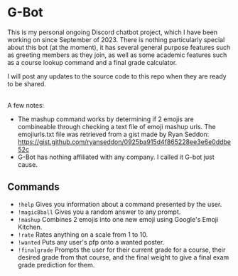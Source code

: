 # G-Bot

This is my personal ongoing Discord chatbot project, which I have been working on since September of 2023.
There is nothing particularly special about this bot (at the moment), it has several general purpose features such as greeting members as they join, as well as some academic features such as a course lookup command and a final grade calculator.

I will post any updates to the source code to this repo when they are ready to be shared. <br>
<br>

A few notes:
- The mashup command works by determining if 2 emojis are combineable through checking a text file of emoji mashup urls. The emojiurls.txt file was retrieved from a gist made by Ryan Seddon: https://gist.github.com/ryanseddon/0925ba915d4f865228ee3e6e0ddbe52c
- G-Bot has nothing affiliated with any company. I called it G-bot just cause.<br>


## Commands
- `!help`       Gives you information about a command presented by the user.
- `!magic8ball` Gives you a random answer to any prompt.
- `!mashup`     Combines 2 emojis into one new emoji using Google's Emoji Kitchen.
- `!rate`       Rates anything on a scale from 1 to 10.
- `!wanted`     Puts any user's pfp onto a wanted poster.
- `!finalgrade` Prompts the user for their current grade for a course, their desired grade from that course, and the final weight to give a final exam grade prediction for them.

